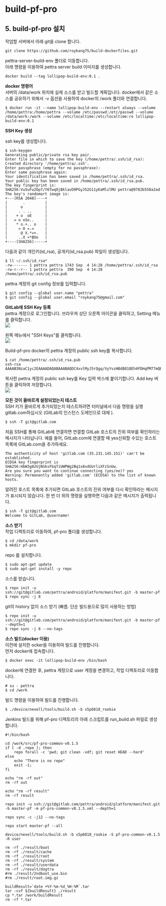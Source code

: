 # build-pf-pro

## 5. build-pf-pro 설치

작업할 서버에서 아래 git을 clone 합니다.
```
git clone https://github.com/roykang75/build-dockerfiles.git
```

pettra-server-build-env 폴더로 이동합니다.  
아래 명령을 이용하여 pettra server build 이미지를 생성합니다.  
```
docker build --tag lollipop-build-env:0.1 .
```

**docker 명령어**  
서버의 /data/work 위치에 실제 소스를 받고 빌드할 계획입니다. docker에서 같은 소스를 공유하기 위해서 -v 옵션을 사용하여 docker의 /work 폴더와 연결합니다.  
```
$ docker run -it --name lollipop-build-env --restart always --volume /home/pettra:/home/pettra --volume /etc/passwd:/etc/passwd --volume /data/work:/work --volume /etc/localtime:/etc/localtime:ro lollipop-build-env:0.1
```

**SSH Key 생성**

ssh key를 생성합니다.  
```
$ ssh-keygen
Generating public/private rsa key pair.
Enter file in which to save the key (/home/pettra/.ssh/id_rsa): 
Created directory '/home/pettra/.ssh'.
Enter passphrase (empty for no passphrase): 
Enter same passphrase again: 
Your identification has been saved in /home/pettra/.ssh/id_rsa.
Your public key has been saved in /home/pettra/.ssh/id_rsa.pub.
The key fingerprint is:
SHA256:Vu5uFu2Op7/Y6TwqOjBklavD9PGyJ52G11yKaMlzlMU pettra@9782b558a2ad
The key's randomart image is:
+---[RSA 2048]----+
|       .         |
|      o          |
|     . . ..      |
|    + o  oE      |
|   = o oSo..     |
|    * o.+.. o    |
|     = O =.=     |
|      @ X.*=+.   |
|     ..X +*BOo   |
+----[SHA256]-----+
```

다음과 같이 개인키(id_rsa), 공개키(id_rsa.pub) 파일이 생성됩니다.  
```
$ ll ~/.ssh/id_rsa*
-rw------- 1 pettra pettra 1743 Sep  4 14:28 /home/pettra/.ssh/id_rsa
-rw-r--r-- 1 pettra pettra  390 Sep  4 14:28 /home/pettra/.ssh/id_rsa.pub
```

pettra 계정의 git config 정보를 입력합니다.  
```
$ git config --global user.name "pettra"
$ git config --global user.email "roykang75@gmail.com"
```

**GitLab에 SSH Key 등록**  
pettra 계정으로 로그인합니다. 브라우져 상단 오른쪽 아이콘을 클릭하고, Setting 메뉴를 클릭합니다.  
![](/assets/gitlab_jenkins_build_1.png)  

왼쪽 메뉴에서 "SSH Keys"를 클릭합니다.  
![](/assets/gitlab_jenkins_build_2.png)  

Build-pf-pro docker의 pettra 계정의 public ssh key를 복사합니다.  
```
$ cat /home/pettra/.ssh/id_rsa.pub
ssh-rsa AAAAB3NzaC1yc2EAAAADAQABAAABAQDC4xvlMyJ5rQgq/VyYvzHBdB818Eh4FDHqPM77mQBAD2OYJoT3RFJg5uwuy0DZtuIsJpICtU85iSP7lFULtOVFCGpVmz4pA2II1i2u8VLUrdhPo9CzZhGzEVelXsYPORjJUxgpkTZwpE7PfTauoiSHrfgmD7kApxzU0/+RLBc8A9SK1yKI41Mi5c1M0+1MCmPji2B8moXnaCQFp25Cs0LtcPw8biirWvyxyFfti+hP7P06Ws6ukQaG+JqZHijmqrNJvTYSvRgGL6inuqKV+BFqM1lASl09AS3d1PHC5yfiunOQ+dnmPMOba7p8xZ2kYbvQAbfyQVWmB5mc/WGijL4d
```

복사한 pettra 계정의 public ssh key를 Key 입력 박스에 붙이기합니다. Add key 버튼을 클릭하여 저장합니다.  
![](/assets/gitlab_jenkins_build_3.png)  

**모든 것이 올바르게 설정되었는지 테스트**  
SSH 키가 올바르게 추가되었는지 테스트하려면 터미널에서 다음 명령을 실행 gitlab.com하십시오 (GitLab의 인스턴스 도메인으로 대체 ).

```
$ ssh -T git@gitlab.com
```
처음 SSH를 통해 GitLab에 연결하면 연결할 GitLab 호스트의 진위 여부를 확인하라는 메시지가 나타납니다. 예를 들어, GitLab.com에 연결할 때 yes신뢰할 수있는 호스트 목록에 GitLab.com을 추가하세요.
```
The authenticity of host 'gitlab.com (35.231.145.151)' can't be established.
ECDSA key fingerprint is SHA256:HbW3g8zUjNSksFbqTiUWPWg2Bq1x8xdGUrliXFzSnUw.
Are you sure you want to continue connecting (yes/no)? yes
Warning: Permanently added 'gitlab.com' (ECDSA) to the list of known hosts.
```

알려진 호스트 목록에 추가되면 GitLab 호스트의 진위 여부를 다시 확인하라는 메시지가 표시되지 않습니다. 한 번 더 위의 명령을 실행하면 다음과 같은 메시지가 출력됩니다.
```
$ ssh -T git@gitlab.com
Welcome to GitLab, @username!
```

**소스 받기**  
작업 디렉토리로 이동하여, pf-pro 폴더를 생성합니다.
```
$ cd /data/work
$ mkdir pf-pro
```

repo 를 설치합니다.  
```
$ sudo apt-get update
$ sudo apt-get install -y repo
```

소스를 받습니다. 
```
$ repo init -u ssh://git@gitlab.com/pettra/android/platform/manifest.git -b master-pf
$ repo sync -j 8
```

git의 history 없이 소스 받기 (빠름. 단순 빌드용으로 많이 사용하는 방법)
```
$ repo init -u ssh://git@gitlab.com/pettra/android/platform/manifest.git -b master-pf --depth=1
$ repo sync -j 8 --no-tags
```

**소스 빌드(docker 이용)**  
이전에 설치한 ocker을 이용하여 빌드를 진행합니다.  
먼저 docker에 접속합니다.  
```
$ docker exec -it lollipop-build-env /bin/bash
```

docker에 연결한 후, pettra 계정으로 user 계정을 변경하고, 작업 디렉토리로 이동합니다.  
```
# su - pettra
$ cd /work
```

빌드 명령을 이용하여 빌드를 진행합니다.  
```
$ ./device/nexell/tools/build.sh -b s5p6818_rookie
```

Jenkins 빌드를 위해 pf-pro 디렉토리의 아래 스크립트를 run_build.sh 파일로 생성합니다.
```
#!/bin/bash

cd /work/src/pf-pro-common-v0.1.5
if [ -d .repo ]; then
	repo forall -c 'pwd; git clean -xdf; git reset HEAD --hard'
else
	echo "There is no repo"
	exit -1;
fi

echo "rm -rf out"
rm -rf out

echo "rm -rf result"
rm -rf result

repo init -u ssh://git@gitlab.com/pettra/android/platform/manifest.git -b master-pf -m pf-pro-common-v0.1.5.xml --depth=1

repo sync -c -j12 --no-tags

repo start master-pf --all

device/nexell/tools/build.sh -b s5p6818_rookie -S pf-pro-common-v0.1.5 -R user 

rm -rf ./result/boot
rm -rf ./result/cache
rm -rf ./result/root
rm -rf ./result/system
rm -rf ./result/userdata
rm -rf ./result/dogtra
#rm ./result/2ndboot_use.bin
#rm ./result/root.img.gz

buildResult=`date +%Y-%m-%d_%H-%M`.tar
tar -cvf ${buildResult} ./result
cp *.tar /work/buildResult
rm -rf *.tar

```







